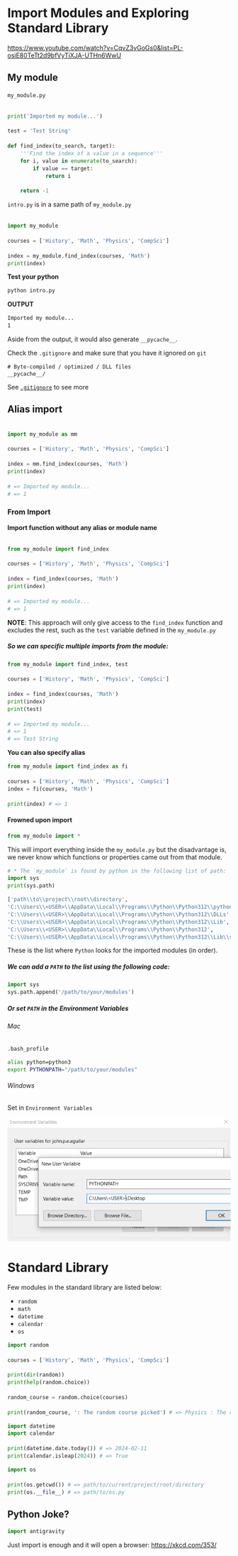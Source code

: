 # Import Modules and Exploring Standard Library

https://www.youtube.com/watch?v=CqvZ3vGoGs0&list=PL-osiE80TeTt2d9bfVyTiXJA-UTHn6WwU

## My module

`my_module.py`

```py

print('Imported my module...')

test = 'Test String'

def find_index(to_search, target):
    '''Find the index of a value in a sequence'''
    for i, value in enumerate(to_search):
        if value == target:
            return i

    return -1

```

`intro.py` is in a same path of `my_module.py`

```py

import my_module

courses = ['History', 'Math', 'Physics', 'CompSci']

index = my_module.find_index(courses, 'Math')
print(index)

```

**Test your python**

```bash
python intro.py
```

**OUTPUT**

```bash
Imported my module...
1
```

Aside from the output, it would also generate `__pycache__`.

Check the `.gitignore` and make sure that you have it ignored on `git`

```properties
# Byte-compiled / optimized / DLL files
__pycache__/
```

See [`.gitignore`](./.gitignore) to see more

## Alias import

```py

import my_module as mm

courses = ['History', 'Math', 'Physics', 'CompSci']

index = mm.find_index(courses, 'Math')
print(index)

# => Imported my module...
# => 1
```

### From Import

**Import function without any alias or module name**

```py

from my_module import find_index

courses = ['History', 'Math', 'Physics', 'CompSci']

index = find_index(courses, 'Math')
print(index)

# => Imported my module...
# => 1
```

**NOTE**: This approach will only give access to the `find_index` function and excludes the rest, such as the `test` variable defined in the `my_module.py`

##### So we can **specific multiple imports** from the module:

```py
from my_module import find_index, test

courses = ['History', 'Math', 'Physics', 'CompSci']

index = find_index(courses, 'Math')
print(index)
print(test)

# => Imported my module...
# => 1
# => Test String
```

**You can also specify alias**

```py
from my_module import find_index as fi

courses = ['History', 'Math', 'Physics', 'CompSci']
index = fi(courses, 'Math')

print(index) # => 1
```

#### Frowned upon import

```py
from my_module import *
```

This will import everything inside the `my_module.py` but the disadvantage is, we never know which functions or properties came out from that module.

```py
# * The `my_module` is found by python in the following list of path:
import sys
print(sys.path)
```

```bash
['path\\to\\project\\root\\directory',
'C:\\Users\\<USER>\\AppData\\Local\\Programs\\Python\\Python312\\python312.zip',
'C:\\Users\\<USER>\\AppData\\Local\\Programs\\Python\\Python312\\DLLs',
'C:\\Users\\<USER>\\AppData\\Local\\Programs\\Python\\Python312\\Lib',
'C:\\Users\\<USER>\\AppData\\Local\\Programs\\Python\\Python312',
'C:\\Users\\<USER>\\AppData\\Local\\Programs\\Python\\Python312\\Lib\\site-packages']
```

These is the list where `Python` looks for the imported modules (in order).

##### We can add a `PATH` to the list using the following code:

```py
import sys
sys.path.append('/path/to/your/modules')
```

##### Or set `PATH` in the Environment Variables

###### Mac

`.bash_profile`

```bash
alias python=python3
export PYTHONPATH="/path/to/your/modules"
```

###### Windows

Set in `Environment Variables`

![Windows Environment Variables](./assets/windows-env-var.png)

# Standard Library

Few modules in the standard library are listed below:

- `random`
- `math`
- `datetime`
- `calendar`
- `os`

```py
import random

courses = ['History', 'Math', 'Physics', 'CompSci']

print(dir(random))
print(help(random.choice))

random_course = random.choice(courses)

print(random_course, ': The random course picked') # => Physics : The random course picked
```

```py
import datetime
import calendar

print(datetime.date.today()) # => 2024-02-11
print(calendar.isleap(2024)) # => True
```

```py
import os

print(os.getcwd()) # => path/to/current/project/root/directory
print(os.__file__) # => path/to/os.py
```

## Python Joke?

```py
import antigravity
```

Just import is enough and it will open a browser: https://xkcd.com/353/
